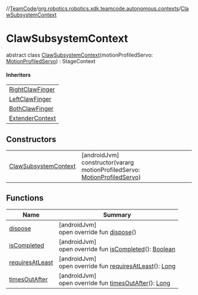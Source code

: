 //[TeamCode](../../../index.md)/[org.robotics.robotics.xdk.teamcode.autonomous.contexts](../index.md)/[ClawSubsystemContext](index.md)

# ClawSubsystemContext

abstract class [ClawSubsystemContext](index.md)(motionProfiledServo: [MotionProfiledServo](../../org.robotics.robotics.xdk.teamcode.subsystem.motionprofile.wrappers/-motion-profiled-servo/index.md)) : StageContext

#### Inheritors

| |
|---|
| [RightClawFinger](../-right-claw-finger/index.md) |
| [LeftClawFinger](../-left-claw-finger/index.md) |
| [BothClawFinger](../-both-claw-finger/index.md) |
| [ExtenderContext](../-extender-context/index.md) |

## Constructors

| | |
|---|---|
| [ClawSubsystemContext](-claw-subsystem-context.md) | [androidJvm]<br>constructor(vararg motionProfiledServo: [MotionProfiledServo](../../org.robotics.robotics.xdk.teamcode.subsystem.motionprofile.wrappers/-motion-profiled-servo/index.md)) |

## Functions

| Name | Summary |
|---|---|
| [dispose](dispose.md) | [androidJvm]<br>open override fun [dispose](dispose.md)() |
| [isCompleted](is-completed.md) | [androidJvm]<br>open override fun [isCompleted](is-completed.md)(): [Boolean](https://kotlinlang.org/api/latest/jvm/stdlib/kotlin/-boolean/index.html) |
| [requiresAtLeast](requires-at-least.md) | [androidJvm]<br>open override fun [requiresAtLeast](requires-at-least.md)(): [Long](https://kotlinlang.org/api/latest/jvm/stdlib/kotlin/-long/index.html) |
| [timesOutAfter](times-out-after.md) | [androidJvm]<br>open override fun [timesOutAfter](times-out-after.md)(): [Long](https://kotlinlang.org/api/latest/jvm/stdlib/kotlin/-long/index.html) |
